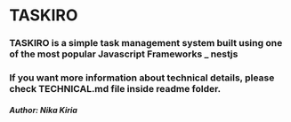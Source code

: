 <h1>TASKIRO</h1>

<h3>TASKIRO is a simple task management system built using one of the most popular Javascript Frameworks _ nestjs</h3>

<h3>If you want more information about technical details, please check TECHNICAL.md file inside readme folder.</h3>

<h5>Author: Nika Kiria</h5>
